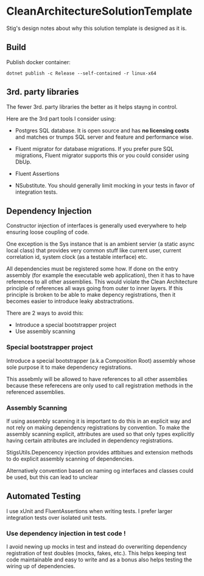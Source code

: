 ﻿# CleanArchitectureSolutionTemplate

Stig's design notes about why this solution template is designed as it is.

## Build

Publish docker container:

    dotnet publish -c Release --self-contained -r linux-x64



## 3rd. party libraries

The fewer 3rd. party libraries the better as it helps stayng in control.


Here are the 3rd part tools I consider using:

- Postgres SQL database. It is open source and has **no licensing costs** and 
  matches or trumps SQL server and feature and performance wise. 

- Fluent migrator for database migrations. If you prefer pure SQL 
  migrations, Fluent migrator supports this or you could consider using DbUp.

- Fluent Assertions

- NSubstitute. You should generally limit mocking in your tests in favor of 
  integration tests.


## Dependency Injection

Constructor injection of interfaces is generally used everywhere to help 
ensuring loose coupling of code. 

One exception is the Sys instance that is an ambient servier (a static async 
local class) that provides very common stuff like current user, current 
correlation id, system clock (as a testable interface) etc.


All dependencies must be registered some how. If done on the entry assembly 
(for example the executable web application), then it has to have references
to all other assemblies. This would violate the Clean Architecture principle
of references all ways going from outer to inner layers. If this principle
is broken to be able to make depency registrations, then it becomes easier
to introduce leaky abstractrations.

There are 2 ways to avoid this:

- Introduce a special bootstrapper project
- Use assembly scanning

### Special bootstrapper project
Introduce a special bootstrapper (a.k.a Composition Root) assembly whose sole 
purpose it to make dependency registrations.  

This assebmly will be allowed to have references to all other assemblies 
because these referecens are only used to call registration methods in the 
referenced assemblies.

### Assembly Scanning
If using assembly scanning it is important to do this in an explicit way and 
not rely on making dependency registrations by convention. To make the
assembly scanning explicit, attributes are used so that only types explicitly   
having certain attributes are included in dependency registrations.

StigsUtils.Depencency injection provides attbitues and extension methods to
do explicit assembly scanning of dependencies.

Alternatively convention based on naming og interfaces and classes could be
used, but this can lead to unclear 

## Automated Testing

I use xUnit and FluentAssertions when writing tests. I prefer larger integration
tests over isolated unit tests.


### Use dependency injection in test code !

I avoid newing up mocks in test and instead do overwriting 
dependency registration of test doubles (mocks, fakes, etc.). This helps
keeping test code maintainable and easy to write and as a bonus also
helps testing the wiring up of dependencies.

